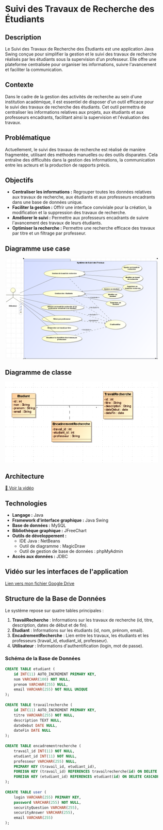 # Suivi des Travaux de Recherche des Étudiants

## Description

Le Suivi des Travaux de Recherche des Étudiants est une application Java Swing conçue pour simplifier la gestion et le suivi des travaux de recherche réalisés par les étudiants sous la supervision d'un professeur. Elle offre une plateforme centralisée pour organiser les informations, suivre l'avancement et faciliter la communication.


## Contexte

Dans le cadre de la gestion des activités de recherche au sein d'une institution académique, il est essentiel de disposer d'un outil efficace pour le suivi des travaux de recherche des étudiants. Cet outil permettra de centraliser les informations relatives aux projets, aux étudiants et aux professeurs encadrants, facilitant ainsi la supervision et l'évaluation des travaux.

## Problématique

Actuellement, le suivi des travaux de recherche est réalisé de manière fragmentée, utilisant des méthodes manuelles ou des outils disparates. Cela entraîne des difficultés dans la gestion des informations, la communication entre les acteurs et la production de rapports précis.

## Objectifs

* **Centraliser les informations :** Regrouper toutes les données relatives aux travaux de recherche, aux étudiants et aux professeurs encadrants dans une base de données unique.
* **Faciliter la gestion :** Offrir une interface conviviale pour la création, la modification et la suppression des travaux de recherche.
* **Améliorer le suivi :** Permettre aux professeurs encadrants de suivre l'avancement des travaux de leurs étudiants.
* **Optimiser la recherche :** Permettre une recherche efficace des travaux par titre et un filtrage par professeur.

## Diagramme use case 
![Diagramme use case ](src/images/useCase.png)

## Diagramme de classe
![Diagramme de classe](src/images/DiagrammeClasee.png)


## Architecture
[🎥 Voir la vidéo](https://drive.google.com/file/d/1Q00yF76gkblq0gy_2lolnYGZen17O7SU/view?usp=drive_link)


## Technologies

* **Langage :** Java
* **Framework d'interface graphique :** Java Swing
* **Base de données :** MySQL
* **Bibliothèque graphique :** JFreeChart
* **Outils de développement :**
    * IDE Java : NetBeans
    * Outil de diagramme : MagicDraw
    * Outil de gestion de base de données : phpMyAdmin
* **Accès aux données :** JDBC

##   Vidéo sur les interfaces de l'application

[Lien vers mon fichier Google Drive](https://drive.google.com/drive/folders/1A7fjDE2WgJrZpOAp1LGVkc6wyDWEZq3T)

## Structure de la Base de Données

Le système repose sur quatre tables principales :

1.  **TravailRecherche** : Informations sur les travaux de recherche (id, titre, description, dates de début et de fin).
2.  **Étudiant** : Informations sur les étudiants (id, nom, prénom, email).
3.  **EncadrementRecherche** : Lien entre les travaux, les étudiants et les professeurs (travail_id, etudiant_id, professeur).
4.  **Utilisateur** : Informations d'authentification (login, mot de passe).

### Schéma de la Base de Données

```sql
CREATE TABLE etudiant (
    id INT(11) AUTO_INCREMENT PRIMARY KEY,
    nom VARCHAR(100) NOT NULL,
    prenom VARCHAR(255) NULL,
    email VARCHAR(255) NOT NULL UNIQUE
);

CREATE TABLE travailrecherche (
    id INT(11) AUTO_INCREMENT PRIMARY KEY,
    titre VARCHAR(255) NOT NULL,
    description TEXT NULL,
    dateDebut DATE NULL,
    dateFin DATE NULL
);

CREATE TABLE encadrementrecherche (
    travail_id INT(11) NOT NULL,
    etudiant_id INT(11) NOT NULL,
    professeur VARCHAR(255) NULL,
    PRIMARY KEY (travail_id, etudiant_id),
    FOREIGN KEY (travail_id) REFERENCES travailrecherche(id) ON DELETE CASCADE ON UPDATE CASCADE,
    FOREIGN KEY (etudiant_id) REFERENCES etudiant(id) ON DELETE CASCADE ON UPDATE CASCADE
);

CREATE TABLE user (
    login VARCHAR(255) PRIMARY KEY,
    password VARCHAR(255) NOT NULL,
    securityQuestion VARCHAR(255),
    securityAnswer VARCHAR(255),
    email VARCHAR(255)
);